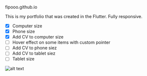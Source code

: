 fipooo.github.io

This is my portfolio that was created in the Flutter. Fully responsive.

- [x] Computer size
- [x] Phone size
- [x] Add CV to computer size
- [ ] Hover effect on some items with custom pointer
- [ ] Add CV to phone siez
- [ ] Add CV to tablet siez
- [ ] Tablet size

![alt text](https://i.ibb.co/JpxLcXn/Zrzut-ekranu-2020-08-17-o-20-00-05.png)
